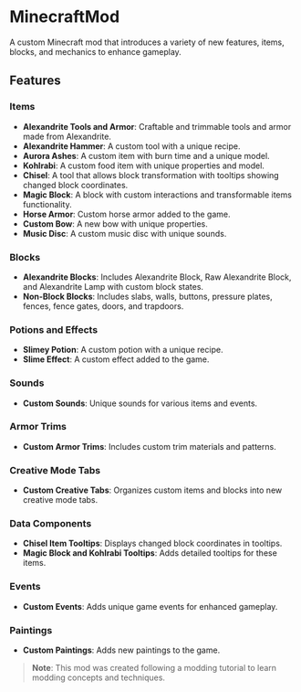 # MinecraftMod

A custom Minecraft mod that introduces a variety of new features, items, blocks, and mechanics to enhance gameplay.

## Features

### Items
- **Alexandrite Tools and Armor**: Craftable and trimmable tools and armor made from Alexandrite.
- **Alexandrite Hammer**: A custom tool with a unique recipe.
- **Aurora Ashes**: A custom item with burn time and a unique model.
- **Kohlrabi**: A custom food item with unique properties and model.
- **Chisel**: A tool that allows block transformation with tooltips showing changed block coordinates.
- **Magic Block**: A block with custom interactions and transformable items functionality.
- **Horse Armor**: Custom horse armor added to the game.
- **Custom Bow**: A new bow with unique properties.
- **Music Disc**: A custom music disc with unique sounds.

### Blocks
- **Alexandrite Blocks**: Includes Alexandrite Block, Raw Alexandrite Block, and Alexandrite Lamp with custom block states.
- **Non-Block Blocks**: Includes slabs, walls, buttons, pressure plates, fences, fence gates, doors, and trapdoors.

### Potions and Effects
- **Slimey Potion**: A custom potion with a unique recipe.
- **Slime Effect**: A custom effect added to the game.

### Sounds
- **Custom Sounds**: Unique sounds for various items and events.

### Armor Trims
- **Custom Armor Trims**: Includes custom trim materials and patterns.

### Creative Mode Tabs
- **Custom Creative Tabs**: Organizes custom items and blocks into new creative mode tabs.

### Data Components
- **Chisel Item Tooltips**: Displays changed block coordinates in tooltips.
- **Magic Block and Kohlrabi Tooltips**: Adds detailed tooltips for these items.

### Events
- **Custom Events**: Adds unique game events for enhanced gameplay.

### Paintings
- **Custom Paintings**: Adds new paintings to the game.

> **Note**: This mod was created following a modding tutorial to learn modding concepts and techniques.
